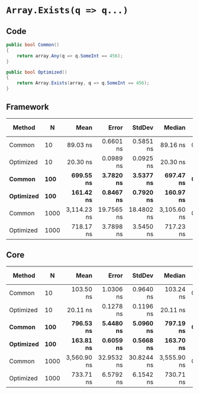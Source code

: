 # `Array.Exists(q => q...)`

## Code
```csharp
public bool Common()
{
    return array.Any(q => q.SomeInt == 456);
}

public bool Optimized()
{
    return Array.Exists(array, q => q.SomeInt == 456);
}
```

## Framework
|    Method |    N |        Mean |      Error |     StdDev |      Median |  Gen 0 | Gen 1 | Gen 2 | Allocated |
|---------- |----- |------------:|-----------:|-----------:|------------:|-------:|------:|------:|----------:|
|    Common |   10 |    89.03 ns |  0.6601 ns |  0.5851 ns |    89.16 ns | 0.0067 |     - |     - |      32 B |
| Optimized |   10 |    20.30 ns |  0.0989 ns |  0.0925 ns |    20.30 ns |      - |     - |     - |         - |
|    **Common** |  **100** |   **699.55 ns** |  **3.7820 ns** |  **3.5377 ns** |   **697.47 ns** | **0.0067** |     **-** |     **-** |      **32 B** |
| **Optimized** |  **100** |   **161.42 ns** |  **0.8467 ns** |  **0.7920 ns** |   **160.97 ns** |      **-** |     **-** |     **-** |         **-** |
|    Common | 1000 | 3,114.23 ns | 19.7565 ns | 18.4802 ns | 3,105.60 ns | 0.0038 |     - |     - |      32 B |
| Optimized | 1000 |   718.17 ns |  3.7898 ns |  3.5450 ns |   717.23 ns |      - |     - |     - |         - |

## Core
|    Method |    N |        Mean |      Error |     StdDev |      Median |  Gen 0 | Gen 1 | Gen 2 | Allocated |
|---------- |----- |------------:|-----------:|-----------:|------------:|-------:|------:|------:|----------:|
|    Common |   10 |   103.50 ns |  1.0306 ns |  0.9640 ns |   103.24 ns | 0.0067 |     - |     - |      32 B |
| Optimized |   10 |    20.11 ns |  0.1278 ns |  0.1196 ns |    20.11 ns |      - |     - |     - |         - |
|    **Common** |  **100** |   **796.53 ns** |  **5.4480 ns** |  **5.0960 ns** |   **797.19 ns** | **0.0067** |     **-** |     **-** |      **32 B** |
| **Optimized** |  **100** |   **163.81 ns** |  **0.6059 ns** |  **0.5668 ns** |   **163.70 ns** |      **-** |     **-** |     **-** |         **-** |
|    Common | 1000 | 3,560.90 ns | 32.9532 ns | 30.8244 ns | 3,555.90 ns | 0.0038 |     - |     - |      32 B |
| Optimized | 1000 |   733.71 ns |  6.5792 ns |  6.1542 ns |   730.71 ns |      - |     - |     - |         - |